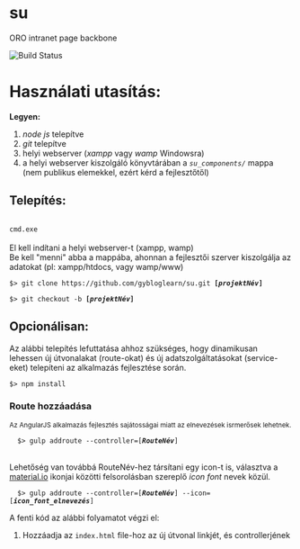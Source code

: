 # su
ORO intranet page backbone

![Build Status](https://travis-ci.org/gybloglearn/su.svg?barnch=master)

<h1>Használati utasítás:</h1>
<p><b>Legyen: </b><br>
<ol>
  <li><i>node js</i> telepítve</li>
  <li><i>git</i> telepítve</li>
  <li>helyi webserver (<i>xampp</i> vagy <i>wamp</i> Windowsra)</li>
<li>a helyi webserver kiszolgáló könyvtárában a <code><i>su_components/</i></code> mappa (nem publikus elemekkel, ezért kérd a fejlesztőtől)</li>
</ol></p>

<h2>Telepítés: </h2>
<p><code>
cmd.exe
</code>
<br>
El kell indítani a helyi webserver-t (xampp, wamp)<br>
Be kell "menni" abba a mappába, ahonnan a fejlesztői szerver kiszolgálja az adatokat (pl: xampp/htdocs, vagy wamp/www)<br>
<code>
$> git clone https://github.com/gybloglearn/su.git <b>[<i>projektNév</i>]</b>
</code>
<code>
$> git checkout -b <b>[<i>projektNév</i>]</b>
</code>
</p>
<h2>Opcionálisan: </h2>
<p>Az alábbi telepítés lefuttatása ahhoz szükséges, hogy dinamikusan lehessen új útvonalakat (route-okat) és új adatszolgáltatásokat (service-eket) telepíteni az alkalmazás fejlesztése során.<br>
<code>
$> npm install
</code></p>

<h3>Route hozzáadása</h3>
<sub>Az AngularJS alkalmazás fejlesztés sajátosságai miatt az elnevezések isrmerősek lehetnek.</sub><br>
<code>
  $> gulp addroute --controller=[<i><b>RouteNév</b></i>]
</code><br>
<p>Lehetőség van továbbá RouteNév-hez társítani egy icon-t is, választva a <a href="https://material.io/icons/" target="_blank">material.io</a> ikonjai közötti felsorolásban szereplő <i>icon font</i> nevek közül.<br>
<code>
  $> gulp addroute --controller=[<i><b>RouteNév</b></i>] --icon=[<i><b>icon_font_elnevezés</b></i>]
</code>
</p>
<p>A fenti kód az alábbi folyamatot végzi el:
<ol>
  <li>Hozzáadja az <code>index.html</code> file-hoz az új útvonal linkjét, és controllerjének <code><script></code> tag-jét</li>
  <li>Beköti a <code>config.js</code> file-ban az új útvonal <code>$state</code>-jét</li>
  <li>Bemásolja a megfelelő helyre a <code>.ctrl.js</code> és <code>.html</code> file-okat a megfelelő mappába</li>
  <li>Kicseréli a megfelelő file-okban a megnezevzéseket</li>
</ol></p>
<h3>Service hozzáadása</h3>
<sub>Az AngularJS alkalmazás fejlesztés sajátosságai miatt az elnevezések isrmerősek lehetnek.</sub><br>
<code>
  $> gulp addservice --service=[<i><b>ServiceNév</b></i>] --serviceUrl=[<i><b>service/elérési/útvonal</b></i>]
</code>
<br><br>
<p>A fenti kód az alábbi folyamatot végzi el:
<ol>
  <li>Hozzáadja az <code>index.html</code> az új service <code><script></code> tag-jét</li>
  <li>Bemásolja a <code>.service.js</code> file-t a <code>app/components/services</code> mappába</li>
  <li>Kicseréli a megfelelő file-okban a megnezevzéseket, linkeket</li>
</ol></p>
<br><br>
<h2>Feltöltés:</h2>
<p>Az alkalmazás fejlesztésének végén - de inkább közben többször - az alábbi kódrészlettel és egy github.com account-tal fel lehet tölteni az új branch-et ide:<br>
<code>
  $> git push origin <i><b>projektNév</b></i>
</code></p>
